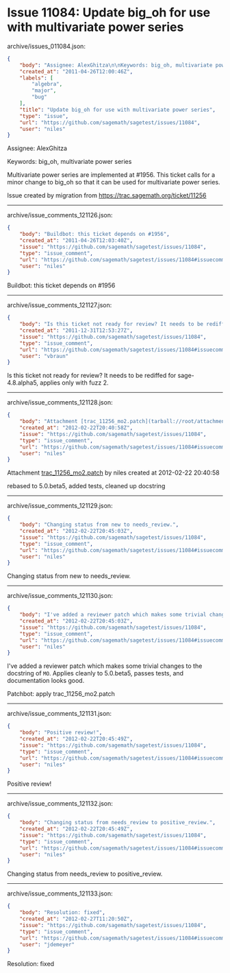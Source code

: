 # Issue 11084: Update big_oh for use with multivariate power series

archive/issues_011084.json:
```json
{
    "body": "Assignee: AlexGhitza\n\nKeywords: big_oh, multivariate power series\n\nMultivariate power series are implemented at #1956.  This ticket calls for a minor change to big_oh so that it can be used for multivariate power series.\n\nIssue created by migration from https://trac.sagemath.org/ticket/11256\n\n",
    "created_at": "2011-04-26T12:00:46Z",
    "labels": [
        "algebra",
        "major",
        "bug"
    ],
    "title": "Update big_oh for use with multivariate power series",
    "type": "issue",
    "url": "https://github.com/sagemath/sagetest/issues/11084",
    "user": "niles"
}
```
Assignee: AlexGhitza

Keywords: big_oh, multivariate power series

Multivariate power series are implemented at #1956.  This ticket calls for a minor change to big_oh so that it can be used for multivariate power series.

Issue created by migration from https://trac.sagemath.org/ticket/11256





---

archive/issue_comments_121126.json:
```json
{
    "body": "Buildbot: this ticket depends on #1956",
    "created_at": "2011-04-26T12:03:40Z",
    "issue": "https://github.com/sagemath/sagetest/issues/11084",
    "type": "issue_comment",
    "url": "https://github.com/sagemath/sagetest/issues/11084#issuecomment-121126",
    "user": "niles"
}
```

Buildbot: this ticket depends on #1956



---

archive/issue_comments_121127.json:
```json
{
    "body": "Is this ticket not ready for review? It needs to be rediffed for sage-4.8.alpha5, applies only with fuzz 2.",
    "created_at": "2011-12-31T12:53:27Z",
    "issue": "https://github.com/sagemath/sagetest/issues/11084",
    "type": "issue_comment",
    "url": "https://github.com/sagemath/sagetest/issues/11084#issuecomment-121127",
    "user": "vbraun"
}
```

Is this ticket not ready for review? It needs to be rediffed for sage-4.8.alpha5, applies only with fuzz 2.



---

archive/issue_comments_121128.json:
```json
{
    "body": "Attachment [trac_11256_mo2.patch](tarball://root/attachments/some-uuid/ticket11256/trac_11256_mo2.patch) by niles created at 2012-02-22 20:40:58\n\nrebased to 5.0.beta5, added tests, cleaned up docstring",
    "created_at": "2012-02-22T20:40:58Z",
    "issue": "https://github.com/sagemath/sagetest/issues/11084",
    "type": "issue_comment",
    "url": "https://github.com/sagemath/sagetest/issues/11084#issuecomment-121128",
    "user": "niles"
}
```

Attachment [trac_11256_mo2.patch](tarball://root/attachments/some-uuid/ticket11256/trac_11256_mo2.patch) by niles created at 2012-02-22 20:40:58

rebased to 5.0.beta5, added tests, cleaned up docstring



---

archive/issue_comments_121129.json:
```json
{
    "body": "Changing status from new to needs_review.",
    "created_at": "2012-02-22T20:45:03Z",
    "issue": "https://github.com/sagemath/sagetest/issues/11084",
    "type": "issue_comment",
    "url": "https://github.com/sagemath/sagetest/issues/11084#issuecomment-121129",
    "user": "niles"
}
```

Changing status from new to needs_review.



---

archive/issue_comments_121130.json:
```json
{
    "body": "I've added a reviewer patch which makes some trivial changes to the docstring of `MO`.  Applies cleanly to 5.0.beta5, passes tests, and documentation looks good.\n\n\nPatchbot: apply trac_11256_mo2.patch",
    "created_at": "2012-02-22T20:45:03Z",
    "issue": "https://github.com/sagemath/sagetest/issues/11084",
    "type": "issue_comment",
    "url": "https://github.com/sagemath/sagetest/issues/11084#issuecomment-121130",
    "user": "niles"
}
```

I've added a reviewer patch which makes some trivial changes to the docstring of `MO`.  Applies cleanly to 5.0.beta5, passes tests, and documentation looks good.


Patchbot: apply trac_11256_mo2.patch



---

archive/issue_comments_121131.json:
```json
{
    "body": "Positive review!",
    "created_at": "2012-02-22T20:45:49Z",
    "issue": "https://github.com/sagemath/sagetest/issues/11084",
    "type": "issue_comment",
    "url": "https://github.com/sagemath/sagetest/issues/11084#issuecomment-121131",
    "user": "niles"
}
```

Positive review!



---

archive/issue_comments_121132.json:
```json
{
    "body": "Changing status from needs_review to positive_review.",
    "created_at": "2012-02-22T20:45:49Z",
    "issue": "https://github.com/sagemath/sagetest/issues/11084",
    "type": "issue_comment",
    "url": "https://github.com/sagemath/sagetest/issues/11084#issuecomment-121132",
    "user": "niles"
}
```

Changing status from needs_review to positive_review.



---

archive/issue_comments_121133.json:
```json
{
    "body": "Resolution: fixed",
    "created_at": "2012-02-27T11:20:50Z",
    "issue": "https://github.com/sagemath/sagetest/issues/11084",
    "type": "issue_comment",
    "url": "https://github.com/sagemath/sagetest/issues/11084#issuecomment-121133",
    "user": "jdemeyer"
}
```

Resolution: fixed
